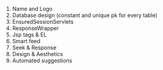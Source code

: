 1. Name and Logo
1. Database design (constant and unique pk for every table)
1. EnsuredSessionServlets
1. ResponseWrapper
1. Jsp tags & EL
1. Smart feed
1. Seek & Response
1. Design & Aesthetics
1. Automated suggestions
